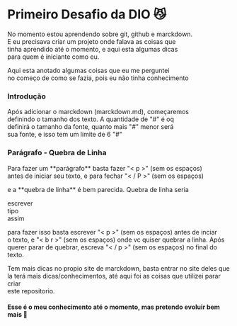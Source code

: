# Primeiro Desafio da DIO 😼
<p>No momento estou aprendendo sobre git, github e marckdown.<br>
E eu precisava criar um projeto onde falava as coisas que <br>
tinha aprendido até o momento, e aqui esta algumas dicas <br>
para quem é iniciante como eu.</p>

<p> Aqui esta anotado algumas coisas que eu me perguntei<br>
no começo de como se fazia, pois eu não tinha conhecimento</P>

### Introdução 
<p>Após adicionar o marckdown (marckdown.md), começaremos<br>
definindo o tamanho dos texto. A quantidade de "#" é oq <br>
definirá o tamanho da fonte, quanto mais "#" menor será <br>
sua fonte, e isso tem um limite de 6 "#"</p>


### Parágrafo - Quebra de Linha 
<p>Para fazer um **parágrafo** basta fazer "< p >" (sem os espaços)<br>
 antes de iniciar seu texto, e para fechar "< / P >" (sem os espaços)</p>
<p> e a **quebra de linha** é bem parecida. Quebra de linha seria </p>
<p>escrever<br>
tipo<br>
assim</p>
<p> para fazer isso basta escrever "< p >" (sem os espaços) antes de inciar <br>
 o texto, e "< b r >" (sem os espaços) onde vc quiser quebrar a linha. Após <br>
 querer parar de quebrar, escreva "< / p >" (sem os espaços) no final do texto.</p>

 <p>Tem mais dicas no propio site de marckdown, basta entrar no site deles que<br>
 la terá mais dicas/conhecimentos, até aqui foi as coisas que utilizei parar criar<br>
 este repositorio.

#### Esse é o meu conhecimento até o momento, mas pretendo evoluir bem mais 🚀